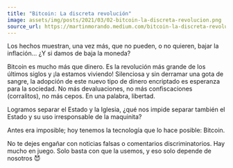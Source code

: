 ```yaml
---
title: "Bitcoin: La discreta revolución"
image: assets/img/posts/2021/03/02-bitcoin-la-discreta-revolucion.png
source_url: https://martinmorando.medium.com/bitcoin-la-discreta-revoluci%C3%B3n-35c63130b3d8
---
```


Los hechos muestran, una vez más, que no pueden, o no quieren, bajar la inflación… ¿Y si damos de baja la moneda?

Bitcoin es mucho más que dinero. Es la revolución más grande de los últimos siglos y ¡la estamos viviendo! Silenciosa y sin derramar una gota de sangre, la adopción de este nuevo tipo de dinero encriptado es esperanza para la sociedad. No más devaluaciones, no más confiscaciones (corralitos), no más cepos. En una palabra, libertad.

Logramos separar el Estado y la Iglesia, ¿qué nos impide separar también el Estado y su uso irresponsable de la maquinita?

Antes era imposible; hoy tenemos la tecnología que lo hace posible: Bitcoin.

No te dejes engañar con noticias falsas o comentarios discriminatorios. Hay mucho en juego. Solo basta con que la usemos, y eso solo depende de nosotros 😈